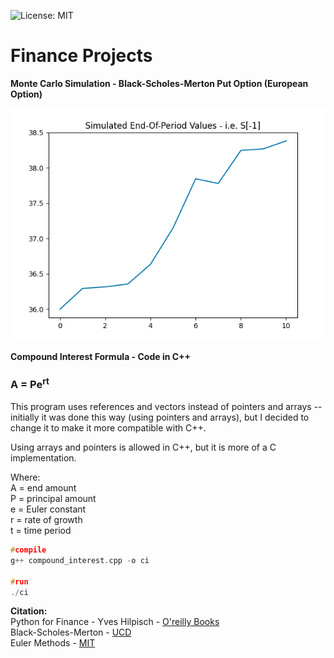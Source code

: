 ![License: MIT](https://img.shields.io/badge/License-MIT-blue.svg) 

# Finance Projects    

**Monte Carlo Simulation - Black-Scholes-Merton Put Option (European Option)**        

![image](MonteCarlo/monte_carlo_plot.png)   

**Compound Interest Formula - Code in C++**    

### A = Pe<sup>rt</sup>  

This program uses references and vectors instead of pointers and arrays --
initially it was done this way (using pointers and arrays), but I decided to change it to make it more
compatible with C++.  

Using arrays and pointers is allowed in C++, but it is more of
a C implementation.  

Where:   
A = end amount    
P = principal amount    
e = Euler constant   
r = rate of growth   
t = time period    

```C
#compile
g++ compound_interest.cpp -o ci

#run 
./ci 
```  

**Citation:**   
Python for Finance - Yves Hilpisch - [O'reilly Books]( https://learning.oreilly.com/library/view/python-for-finance/9781491945360/)  
Black-Scholes-Merton - [UCD](https://maths.ucd.ie/courses/mst3024/section4-3.pdf)  
Euler Methods - [MIT](https://web.mit.edu/10.001/Web/Course_Notes/Differential_Equations_Notes/node3.html)  
